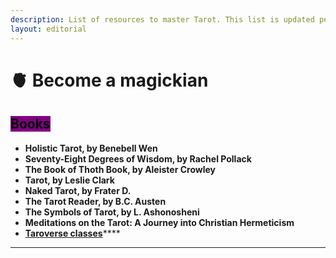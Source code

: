 ```yaml
---
description: List of resources to master Tarot. This list is updated periodically.
layout: editorial
---
```


# 🫀 Become a magickian

## <mark style="background-color:purple;">Books</mark>



* **Holistic Tarot, by Benebell Wen**
* **Seventy-Eight Degrees of Wisdom, by Rachel Pollack**
* **The Book of Thoth Book, by Aleister Crowley**
* **Tarot, by Leslie Clark**
* **Naked Tarot, by Frater D.**
* **The Tarot Reader, by B.C. Austen**
* **The Symbols of Tarot, by L. Ashonosheni**
* **Meditations on the Tarot: A Journey into Christian Hermeticism**
* [**Taroverse classes**](https://taroverse.teachable.com/)****

****


